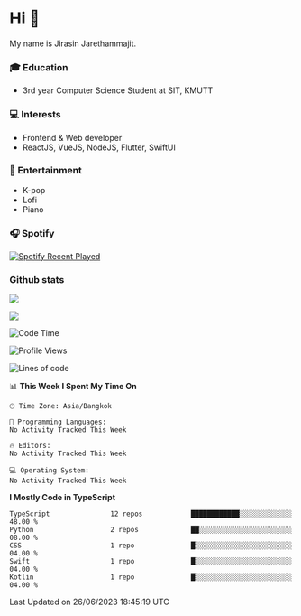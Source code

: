 # Hi 👋
My name is Jirasin Jarethammajit. 
### 🎓 Education
- 3rd year Computer Science Student at SIT, KMUTT
### 💻 Interests
- Frontend & Web developer
- ReactJS, VueJS, NodeJS, Flutter, SwiftUI
### 🎵 Entertainment
- K-pop
- Lofi
- Piano
### 🎧 Spotify
[![Spotify Recent Played](https://spotify-recently-played-readme.vercel.app/api?user=21xjchjcwtzuuwvp2l56ldaoi&width=600)](https://open.spotify.com/user/21xjchjcwtzuuwvp2l56ldaoi)

### Github stats
[![](https://github-readme-stats.vercel.app/api/top-langs/?username=jirasin02&layout=compact&theme=nightowl)]()

[![](https://github-readme-stats.vercel.app/api?username=jirasin02&show_icons=true&theme=nightowl)]()

<!--START_SECTION:waka-->
![Code Time](http://img.shields.io/badge/Code%20Time-241%20hrs%2016%20mins-blue)

![Profile Views](http://img.shields.io/badge/Profile%20Views-0-blue)

![Lines of code](https://img.shields.io/badge/From%20Hello%20World%20I%27ve%20Written-872.4%20thousand%20lines%20of%20code-blue)

📊 **This Week I Spent My Time On** 

```text
🕑︎ Time Zone: Asia/Bangkok

💬 Programming Languages: 
No Activity Tracked This Week

🔥 Editors: 
No Activity Tracked This Week

💻 Operating System: 
No Activity Tracked This Week
```

**I Mostly Code in TypeScript** 

```text
TypeScript               12 repos            ████████████░░░░░░░░░░░░░   48.00 % 
Python                   2 repos             ██░░░░░░░░░░░░░░░░░░░░░░░   08.00 % 
CSS                      1 repo              █░░░░░░░░░░░░░░░░░░░░░░░░   04.00 % 
Swift                    1 repo              █░░░░░░░░░░░░░░░░░░░░░░░░   04.00 % 
Kotlin                   1 repo              █░░░░░░░░░░░░░░░░░░░░░░░░   04.00 % 
```




 Last Updated on 26/06/2023 18:45:19 UTC
<!--END_SECTION:waka-->

